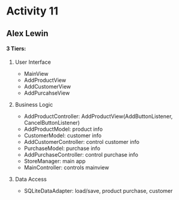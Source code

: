 Activity 11  
==========
Alex Lewin
----------


#### 3 Tiers:

1. User Interface  
   - MainView  
   - AddProductView  
   - AddCustomerView  
   - AddPurcahseView  

2. Business Logic  
   - AddProductController: AddProductView(AddButtonListener, CancelButtonListener)  
   - AddProductModel: product info
   - CustomerModel: customer info  
   - AddCustomerController: control customer info 
   - PurchaseModel: purchase info   
   - AddPurchaseController: control purchase info  
   - StoreManager: main app
   - MainController: controls mainview

3. Data Access  
   - SQLiteDataAdapter: load/save, product purchase, customer



